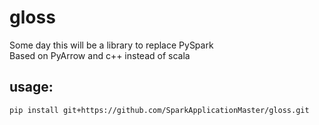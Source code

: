# gloss
Some day this will be a library to replace PySpark<br>
Based on PyArrow and c++ instead of scala 
## usage:
`pip install git+https://github.com/SparkApplicationMaster/gloss.git`

